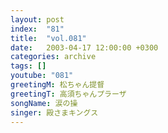 ```yaml
---
layout: post
index:  "81"
title:  "vol.081"
date:   2003-04-17 12:00:00 +0300
categories: archive
tags: []
youtube: "081"
greetingM: 松ちゃん提督
greetingT: 高須ちゃんプラーザ
songName: 涙の操
singer: 殿さまキングス
---
```

